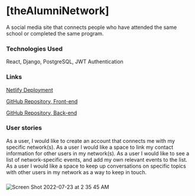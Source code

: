 # [theAlumniNetwork]
 
 A social media site that connects people who have attended the same school or completed the same program.

### Technologies Used
React, Django, PostgreSQL, JWT Authentication

### Links
[Netlify Deployment](https://thealumninetwork.netlify.app/)

[GitHub Repository, Front-end](https://github.com/danianise/AlumniNetworkFrontend)

[GitHub Repository, Back-end](https://github.com/danianise/AlumniNetworkBackend)

### User stories
As a user, I would like to create an account that connects me with my specific network(s).
As a user I would like a space to link my contact information for other users in my network(s).
As a user I would like to see a list of network-specific events, and add my own relevant events to the list.
As a user I would like a space to keep up conversations on specific topics with other users in my network as a way to keep in touch.

### 

![Screen Shot 2022-07-23 at 2 35 45 AM](https://user-images.githubusercontent.com/97096664/180594542-039f4a42-ce4f-4a12-8aa0-e2a8364fe0b0.png)
